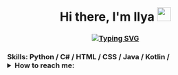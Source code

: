 <h1 align="center">Hi there, I'm Ilya</a> 
<img src="https://github.com/blackcater/blackcater/raw/main/images/Hi.gif" height="32"/></h1>
<h3 align="center">
<a href="https://git.io/typing-svg"><img src="https://readme-typing-svg.herokuapp.com?font=Fira+Code&pause=1000&center=true&width=435&lines=Python+student" alt="Typing SVG" /></a>
</h3>

<h3 align="left"> Skills: Python / C# / HTML / CSS / Java / Kotlin / </a>

<details>
  <summary>How to reach me:</summary>
  <a data-flickr-embed="true" href="https://www.flickr.com/photos/197813712@N05/52727191881/in/dateposted-public/" title="photo_2023-03-05_14-56-10"><img src="https://live.staticflickr.com/65535/52727191881_7e3ae6af0e_z.jpg" width="433" height="640" alt="photo_2023-03-05_14-56-10"></a>
</details>








<!--
**DanzuSama/DanzuSama** is a ✨ _special_ ✨ repository because its `README.md` (this file) appears on your GitHub profile.

Here are some ideas to get you started:

- 🔭 I’m currently working on ...
- 🌱 I’m currently learning ...
- 👯 I’m looking to collaborate on ...
- 🤔 I’m looking for help with ...
- 💬 Ask me about ...
- 📫 How to reach me: ...
- 😄 Pronouns: ...
- ⚡ Fun fact: ...
-->
